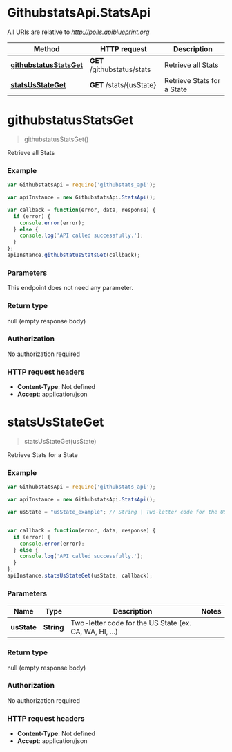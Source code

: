# GithubstatsApi.StatsApi

All URIs are relative to *http://polls.apiblueprint.org*

Method | HTTP request | Description
------------- | ------------- | -------------
[**githubstatusStatsGet**](StatsApi.md#githubstatusStatsGet) | **GET** /githubstatus/stats | Retrieve all Stats
[**statsUsStateGet**](StatsApi.md#statsUsStateGet) | **GET** /stats/{usState} | Retrieve Stats for a State


<a name="githubstatusStatsGet"></a>
# **githubstatusStatsGet**
> githubstatusStatsGet()

Retrieve all Stats



### Example
```javascript
var GithubstatsApi = require('githubstats_api');

var apiInstance = new GithubstatsApi.StatsApi();

var callback = function(error, data, response) {
  if (error) {
    console.error(error);
  } else {
    console.log('API called successfully.');
  }
};
apiInstance.githubstatusStatsGet(callback);
```

### Parameters
This endpoint does not need any parameter.

### Return type

null (empty response body)

### Authorization

No authorization required

### HTTP request headers

 - **Content-Type**: Not defined
 - **Accept**: application/json

<a name="statsUsStateGet"></a>
# **statsUsStateGet**
> statsUsStateGet(usState)

Retrieve Stats for a State



### Example
```javascript
var GithubstatsApi = require('githubstats_api');

var apiInstance = new GithubstatsApi.StatsApi();

var usState = "usState_example"; // String | Two-letter code for the US State (ex. CA, WA, HI, ...)


var callback = function(error, data, response) {
  if (error) {
    console.error(error);
  } else {
    console.log('API called successfully.');
  }
};
apiInstance.statsUsStateGet(usState, callback);
```

### Parameters

Name | Type | Description  | Notes
------------- | ------------- | ------------- | -------------
 **usState** | **String**| Two-letter code for the US State (ex. CA, WA, HI, ...) | 

### Return type

null (empty response body)

### Authorization

No authorization required

### HTTP request headers

 - **Content-Type**: Not defined
 - **Accept**: application/json

